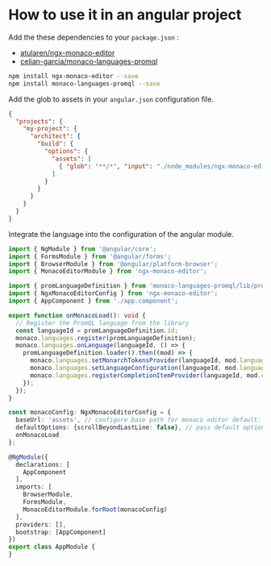 # How to use it in an angular project
Add the these dependencies to your ``package.json`` :
- [atularen/ngx-monaco-editor](https://github.com/atularen/ngx-monaco-editor)
- [celian-garcia/monaco-languages-promql](https://github.com/celian-garcia/monaco-languages-promql)

```bash
npm install ngx-monaco-editor --save
npm install monaco-languages-promql --save
```

Add the glob to assets in your ``angular.json`` configuration file.

```json
{
  "projects": {
    "my-project": {
      "architect": {
        "build": {
          "options": {
            "assets": [
              { "glob": "**/*", "input": "./node_modules/ngx-monaco-editor/assets/monaco", "output": "./assets/monaco/" }
            ]
          }
        }
      }
    }
  }
}
```

Integrate the language into the configuration of the angular module.

```typescript
import { NgModule } from '@angular/core';
import { FormsModule } from '@angular/forms';
import { BrowserModule } from '@angular/platform-browser';
import { MonacoEditorModule } from 'ngx-monaco-editor';

import { promLanguageDefinition } from 'monaco-languages-promql/lib/promql/promql.contribution';
import { NgxMonacoEditorConfig } from 'ngx-monaco-editor';
import { AppComponent } from './app.component';

export function onMonacoLoad(): void {
  // Register the PromQL language from the library
  const languageId = promLanguageDefinition.id;
  monaco.languages.register(promLanguageDefinition);
  monaco.languages.onLanguage(languageId, () => {
    promLanguageDefinition.loader().then((mod) => {
      monaco.languages.setMonarchTokensProvider(languageId, mod.language);
      monaco.languages.setLanguageConfiguration(languageId, mod.languageConfiguration);
      monaco.languages.registerCompletionItemProvider(languageId, mod.completionItemProvider);
    });
  });
}

const monacoConfig: NgxMonacoEditorConfig = {
  baseUrl: 'assets', // configure base path for monaco editor default: './assets'
  defaultOptions: {scrollBeyondLastLine: false}, // pass default options to be used
  onMonacoLoad
};

@NgModule({
  declarations: [
    AppComponent
  ],
  imports: [
    BrowserModule,
    FormsModule,
    MonacoEditorModule.forRoot(monacoConfig)
  ],
  providers: [],
  bootstrap: [AppComponent]
})
export class AppModule {
}
```
